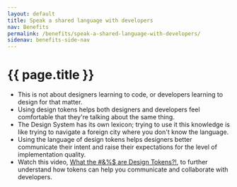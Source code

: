 ```yaml
---
layout: default
title: Speak a shared language with developers
nav: Benefits
permalink: /benefits/speak-a-shared-language-with-developers/
sidenav: benefits-side-nav
---
```

# {{ page.title }}

- This is not about designers learning to code, or developers learning to design for that matter.
- Using design tokens helps both designers and developers feel comfortable that they're talking about the same thing.
- The Design System has its own lexicon; trying to use it this knowledge is like trying to navigate a foreign city where you don't know the language.
- Using the language of design tokens helps designers better communicate their intent and raise their expectations for the level of implementation quality.
- Watch this video, [What the #&%$ are Design Tokens?!](https://www.youtube.com/watch?v=wtTstdiBuUk), to further understand how tokens can help you communicate and collaborate with developers. 